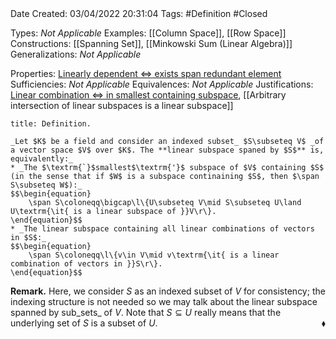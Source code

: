 <br />
<br />

Date Created: 03/04/2022 20:31:04
Tags: #Definition #Closed

Types: _Not Applicable_
Examples: [[Column Space]], [[Row Space]]
Constructions: [[Spanning Set]], [[Minkowski Sum (Linear Algebra)]]
Generalizations: _Not Applicable_

Properties: [Linearly dependent $\Leftrightarrow$ exists span redundant element](Linearly%20dependent%20iff%20exists%20span%20redundant%20element.md)
Sufficiencies: _Not Applicable_
Equivalences: _Not Applicable_
Justifications: [Linear combination $\Leftrightarrow$ in smallest containing subspace](Linear%20combination%20iff%20in%20smallest%20containing%20subspace.md), [[Arbitrary intersection of linear subspaces is a linear subspace]]

``` ad-Definition
title: Definition.

_Let $K$ be a field and consider an indexed subset_ $S\subseteq V$ _of a vector space $V$ over $K$. The **linear subspace spaned by $S$** is, equivalently:_
* _The $\textrm{`}$smallest$\textrm{'}$ subspace of $V$ containing $S$ (in the sense that if $W$ is a subspace continaining $S$, then $\span S\subseteq W$):_
$$\begin{equation}
    \span S\coloneqq\bigcap\l\{U\subseteq V\mid S\subseteq U\land U\textrm{\it{ is a linear subspace of }}V\r\}.
\end{equation}$$
* _The linear subspace containing all linear combinations of vectors in $S$:_
$$\begin{equation}
    \span S\coloneqq\l\{v\in V\mid v\textrm{\it{ is a linear combination of vectors in }}S\r\}.
\end{equation}$$

```

**Remark.** Here, we consider $S$ as an indexed subset of $V$ for consistency; the indexing structure is not needed so we may talk about the linear subspace spanned by sub_sets_ of $V$. Note that $S\subseteq U$ really means that the underlying set of $S$ is a subset of $U$.<span style="float:right;">$\blacklozenge$</span>
